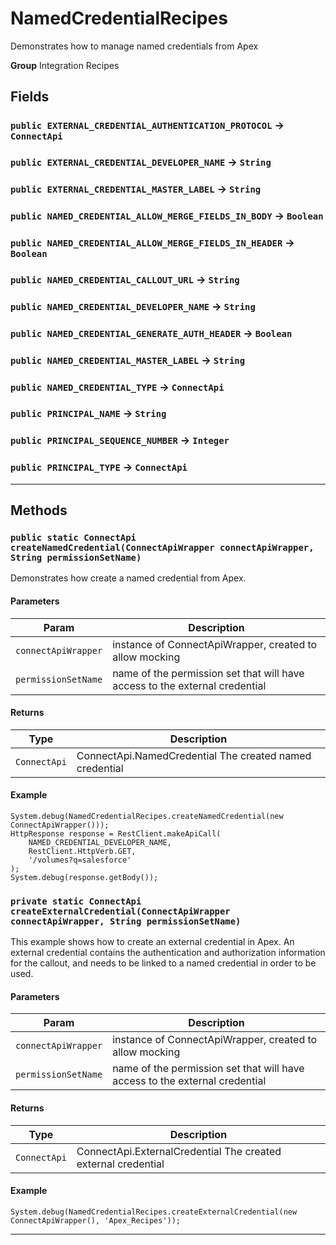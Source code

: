 # NamedCredentialRecipes

Demonstrates how to manage named credentials from Apex


**Group** Integration Recipes

## Fields

### `public EXTERNAL_CREDENTIAL_AUTHENTICATION_PROTOCOL` → `ConnectApi`


### `public EXTERNAL_CREDENTIAL_DEVELOPER_NAME` → `String`


### `public EXTERNAL_CREDENTIAL_MASTER_LABEL` → `String`


### `public NAMED_CREDENTIAL_ALLOW_MERGE_FIELDS_IN_BODY` → `Boolean`


### `public NAMED_CREDENTIAL_ALLOW_MERGE_FIELDS_IN_HEADER` → `Boolean`


### `public NAMED_CREDENTIAL_CALLOUT_URL` → `String`


### `public NAMED_CREDENTIAL_DEVELOPER_NAME` → `String`


### `public NAMED_CREDENTIAL_GENERATE_AUTH_HEADER` → `Boolean`


### `public NAMED_CREDENTIAL_MASTER_LABEL` → `String`


### `public NAMED_CREDENTIAL_TYPE` → `ConnectApi`


### `public PRINCIPAL_NAME` → `String`


### `public PRINCIPAL_SEQUENCE_NUMBER` → `Integer`


### `public PRINCIPAL_TYPE` → `ConnectApi`


---
## Methods
### `public static ConnectApi createNamedCredential(ConnectApiWrapper connectApiWrapper, String permissionSetName)`

Demonstrates how create a named credential from Apex.

#### Parameters

|Param|Description|
|---|---|
|`connectApiWrapper`|instance of ConnectApiWrapper, created to allow mocking|
|`permissionSetName`|name of the permission set that will have access to the external credential|

#### Returns

|Type|Description|
|---|---|
|`ConnectApi`|ConnectApi.NamedCredential The created named credential|

#### Example
```apex
System.debug(NamedCredentialRecipes.createNamedCredential(new ConnectApiWrapper()));
HttpResponse response = RestClient.makeApiCall(
    NAMED_CREDENTIAL_DEVELOPER_NAME,
    RestClient.HttpVerb.GET,
    '/volumes?q=salesforce'
);
System.debug(response.getBody());
```


### `private static ConnectApi createExternalCredential(ConnectApiWrapper connectApiWrapper, String permissionSetName)`

This example shows how to create an external credential in Apex. An external credential contains the authentication and authorization information for the callout, and needs to be linked to a named credential in order to be used.

#### Parameters

|Param|Description|
|---|---|
|`connectApiWrapper`|instance of ConnectApiWrapper, created to allow mocking|
|`permissionSetName`|name of the permission set that will have access to the external credential|

#### Returns

|Type|Description|
|---|---|
|`ConnectApi`|ConnectApi.ExternalCredential The created external credential|

#### Example
```apex
System.debug(NamedCredentialRecipes.createExternalCredential(new ConnectApiWrapper(), 'Apex_Recipes'));
```


---
